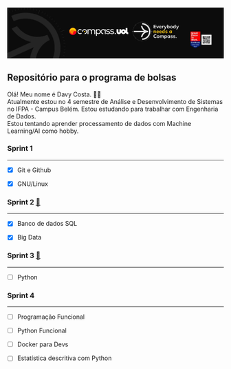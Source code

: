 [![Imagem da Compass](Compass.jpg "Meu Linkedin")](https://www.linkedin.com/in/davy-carlos-costa-34510b214/)

## Repositório para o programa de bolsas  

Olá! Meu nome é Davy Costa. 🙋‍♂️    
Atualmente estou no 4 semestre de Análise e Desenvolvimento de Sistemas no IFPA - Campus Belém. 
Estou estudando para trabalhar com Engenharia de Dados.   
Estou tentando aprender processamento de dados com Machine Learning/AI como hobby.
  
  
### Sprint 1
<hr>  

* [x] Git e Github  
* [x] GNU/Linux
  
  
  
  
### Sprint 2 [:open_file_folder:](https://github.com/DavyCosta701/Compass.uol/tree/main/Sprint2)
<hr>  

* [x] Banco de dados SQL
* [x] Big Data
  
  
  
  
### Sprint 3 [:open_file_folder:](https://github.com/DavyCosta701/Compass.uol/tree/main/Sprint3)
<hr>  

* [ ] Python   
  
  
  
  
### Sprint 4
<hr>  

* [ ] Programação Funcional  
* [ ] Python Funcional 
* [ ] Docker para Devs
* [ ] Estatística descritiva com Python
  
  
